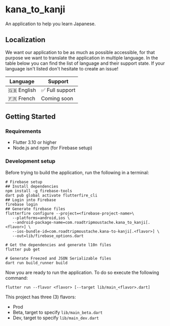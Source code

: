 # kana_to_kanji

An application to help you learn Japanese.

## Localization

We want our application to be as much as possible accessible, for that purpose we want
to translate the application in multiple language. In the table below you can find the 
list of language and their support state. If your language isn't listed don't hesitate 
to create an issue!

| Language     | Support        |
|--------------|----------------|
| 🇬🇧 English | ✅ Full support |
| 🇫🇷 French  | Coming soon    |


## Getting Started

### Requirements

- Flutter 3.10 or higher
- Node.js and npm (for Firebase setup)

### Development setup

Before trying to build the application, run the following in a terminal:

```shell
# Firebase setup
## Install dependencies
npm install -g firebase-tools
dart pub global activate flutterfire_cli
## Login into Firebase 
firebase login
## Generate firebase files
flutterfire configure --project=<firebase-project-name>\
   --platforms=android,ios \
   --android-package-name=com.roadtripmoustache.kana_to_kanji[.<flavor>] \
   --ios-bundle-id=com.roadtripmoustache.kana-to-kanji[.<flavor>] \
   --out=lib/firebase_options.dart

# Get the dependencies and generate l10n files
flutter pub get

# Generate Freezed and JSON Serializable files
dart run build_runner build
```

Now you are ready to run the application. To do so execute the following command:

```shell
flutter run --flavor <flavor> [--target lib/main_<flavor>.dart]
```

This project has three (3) flavors:
- Prod
- Beta, target to specify `lib/main_beta.dart`
- Dev, target to specify `lib/main_dev.dart`